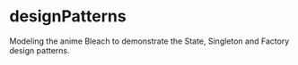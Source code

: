 # designPatterns
Modeling the anime Bleach to demonstrate the State, Singleton and Factory design patterns.
